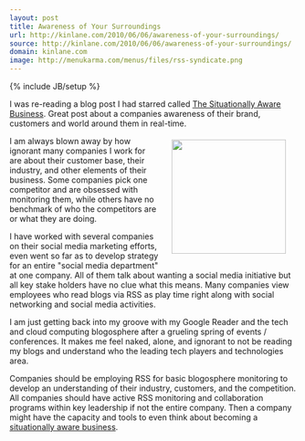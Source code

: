 ```yaml
---
layout: post
title: Awareness of Your Surroundings
url: http://kinlane.com/2010/06/06/awareness-of-your-surroundings/
source: http://kinlane.com/2010/06/06/awareness-of-your-surroundings/
domain: kinlane.com
image: http://menukarma.com/menus/files/rss-syndicate.png
---
```

{% include JB/setup %}<p>I was re-reading a blog post I had starred called <a href="http://www.steverubel.com/the-situationally-aware-business?utm_source=feedburner&amp;utm_medium=feed&amp;utm_campaign=Feed%3A+steverubel+%28The+Steve+Rubel+Stream%29&amp;utm_content=Google+Reader">The Situationally Aware Business</a>. Great post about a companies awareness of their brand, customers and world around them in real-time.<img style="padding: 20px;" title="RSS" src="http://menukarma.com/menus/files/rss-syndicate.png" alt="" width="200" align="right" /><p></p>
I am always blown away by how ignorant many companies I work for are about their customer base, their industry, and other elements of their business. Some companies pick one competitor and are obsessed with monitoring them, while others have no benchmark of who the competitors are or what they are doing.<p></p>
I have worked with several companies on their social media marketing efforts, even went so far as to develop strategy for an entire "social media department" at one company. All of them talk about wanting a social media initiative but all key stake holders have no clue what this means. Many companies view employees who read blogs via RSS as play time right along with social networking and social media activities.<p></p>
I am just getting back into my groove with my Google Reader and the tech and cloud computing blogosphere after a grueling spring of events / conferences. It makes me feel naked, alone, and ignorant to not be reading my blogs and understand who the leading tech players and technologies area.<p></p>
Companies should be employing RSS for basic blogosphere monitoring to develop an understanding of their industry, customers, and the competition. All companies should have active RSS monitoring and collaboration programs within key leadership if not the entire company. Then a company might have the capacity and tools to even think about becoming a <a href="http://www.steverubel.com/the-situationally-aware-business?utm_source=feedburner&amp;utm_medium=feed&amp;utm_campaign=Feed%3A+steverubel+%28The+Steve+Rubel+Stream%29&amp;utm_content=Google+Reader">situationally aware business</a>.</p>
